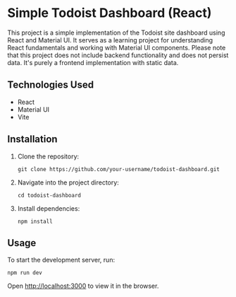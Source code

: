 # Simple Todoist Dashboard (React)

This project is a simple implementation of the Todoist site dashboard using React and Material UI. It serves as a learning project for understanding React fundamentals and working with Material UI components. Please note that this project does not include backend functionality and does not persist data. It's purely a frontend implementation with static data.

## Technologies Used

- React
- Material UI
- Vite

## Installation

1. Clone the repository:
   ```
   git clone https://github.com/your-username/todoist-dashboard.git
   ```

2. Navigate into the project directory:
   ```
   cd todoist-dashboard
   ```

3. Install dependencies:
   ```
   npm install
   ```

## Usage

To start the development server, run:
```
npm run dev
```

Open [http://localhost:3000](http://localhost:3000) to view it in the browser.
